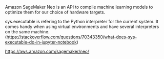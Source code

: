 Amazon SageMaker Neo is an API to compile machine learning models to optimize them for our choice of hardware targets.

sys.executable is refering to the Python interpreter for the current system. It comes handy when using virtual environments and have several interpreters on the same machine.
(https://stackoverflow.com/questions/70343350/what-does-sys-executable-do-in-jupyter-notebook)

https://aws.amazon.com/sagemaker/neo/




